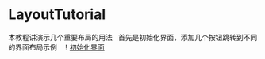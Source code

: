 # LayoutTutorial
本教程讲演示几个重要布局的用法  
首先是初始化界面，添加几个按钮跳转到不同的界面布局示例  
！[初始化界面](https://github.com/llfjfz/AndroidTutorials/blob/master/LayoutTutorial/screenshots/1.png)
